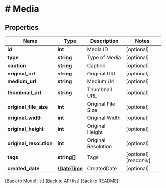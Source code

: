 # # Media

## Properties

Name | Type | Description | Notes
------------ | ------------- | ------------- | -------------
**id** | **int** | Media ID | [optional]
**type** | **string** | Type of Media | [optional]
**caption** | **string** | Caption | [optional]
**original_url** | **string** | Original URL | [optional]
**medium_url** | **string** | Medium Url | [optional]
**thumbnail_url** | **string** | Thumbnail URL | [optional]
**original_file_size** | **int** | Original File Size | [optional]
**original_width** | **int** | Original Width | [optional]
**original_height** | **int** | Original Height | [optional]
**original_resolution** | **int** | Original Resolution | [optional]
**tags** | **string[]** | Tags | [optional] [readonly]
**created_date** | [**\DateTime**](\DateTime.md) | CreatedDate | [optional]

[[Back to Model list]](../../README.md#models) [[Back to API list]](../../README.md#endpoints) [[Back to README]](../../README.md)
